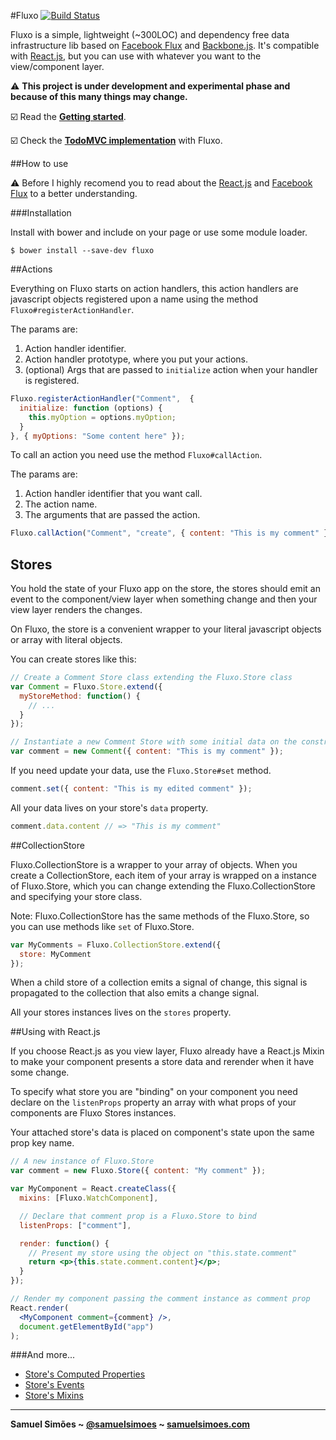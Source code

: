#Fluxo [![Build Status](https://travis-ci.org/samuelsimoes/fluxo.svg?branch=master)](https://travis-ci.org/samuelsimoes/fluxo)

Fluxo is a simple, lightweight (~300LOC) and dependency free data infrastructure lib based
on [Facebook Flux](https://facebook.github.io/flux) and [Backbone.js](http://backbonejs.org). It's compatible with [React.js](https://facebook.github.io/react), but you can use
with whatever you want to the view/component layer.

:warning: **This project is under development and experimental phase and because
of this many things may change.**

:ballot_box_with_check: Read the **[Getting started](https://github.com/samuelsimoes/fluxo/wiki/Getting-Started)**.

:ballot_box_with_check: Check the **[TodoMVC implementation](https://github.com/samuelsimoes/todomvc-fluxo)** with Fluxo.

##How to use

:warning: Before I highly recomend you to read about the [React.js](https://facebook.github.io/react) and [Facebook Flux](https://facebook.github.io/flux) to a better understanding.

###Installation

Install with bower and include on your page or use some module loader.
```
$ bower install --save-dev fluxo
```

##Actions

Everything on Fluxo starts on action handlers, this action handlers are
javascript objects registered upon a name using the method `Fluxo#registerActionHandler`.

The params are:

1. Action handler identifier.
2. Action handler prototype, where you put your actions.
3. (optional) Args that are passed to `initialize` action when your handler is registered.

```javascript
Fluxo.registerActionHandler("Comment",  {
  initialize: function (options) {
    this.myOption = options.myOption;
  }
}, { myOptions: "Some content here" });
```

To call an action you need use the method `Fluxo#callAction`.

The params are:

1. Action handler identifier that you want call.
2. The action name.
3. The arguments that are passed the action.

```javascript
Fluxo.callAction("Comment", "create", { content: "This is my comment" });
```

## Stores

You hold the state of your Fluxo app on the store, the stores should emit an event
to the component/view layer when something change and then your view layer renders the
changes.

On Fluxo, the store is a convenient wrapper to your literal javascript objects or
array with literal objects.

You can create stores like this:

```javascript
// Create a Comment Store class extending the Fluxo.Store class
var Comment = Fluxo.Store.extend({
  myStoreMethod: function() {
    // ...
  }
});

// Instantiate a new Comment Store with some initial data on the constructor
var comment = new Comment({ content: "This is my comment" });
```

If you need update your data, use the `Fluxo.Store#set` method.

```javascript
comment.set({ content: "This is my edited comment" });
```

All your data lives on your store's `data` property.

```javascript
comment.data.content // => "This is my comment"
```

##CollectionStore

Fluxo.CollectionStore is a wrapper to your array of objects. When you create
a CollectionStore, each item of your array is wrapped on a instance of Fluxo.Store,
which you can change extending the Fluxo.CollectionStore and specifying your
store class.

Note: Fluxo.CollectionStore has the same methods of the Fluxo.Store, so you
can use methods like `set` of Fluxo.Store.

```javascript
var MyComments = Fluxo.CollectionStore.extend({
  store: MyComment
});
```

When a child store of a collection emits a signal of change, this signal is propagated
to the collection that also emits a change signal.

All your stores instances lives on the `stores` property.

##Using with React.js

If you choose React.js as you view layer, Fluxo already have a React.js Mixin to make your component
presents a store data and rerender when it have some change.

To specify what store you are "binding" on your component you need declare on the `listenProps` property
an array with what props of your components are Fluxo Stores instances.

Your attached store's data is placed on component's state upon the same prop key name.

```jsx
// A new instance of Fluxo.Store
var comment = new Fluxo.Store({ content: "My comment" });

var MyComponent = React.createClass({
  mixins: [Fluxo.WatchComponent],

  // Declare that comment prop is a Fluxo.Store to bind
  listenProps: ["comment"],

  render: function() {
    // Present my store using the object on "this.state.comment"
    return <p>{this.state.comment.content}</p>;
  }
});

// Render my component passing the comment instance as comment prop
React.render(
  <MyComponent comment={comment} />,
  document.getElementById("app")
);
```

###And more...

* [Store's Computed Properties](https://github.com/samuelsimoes/fluxo/wiki/Store's-Computed-Properties)
* [Store's Events](https://github.com/samuelsimoes/fluxo/wiki/Store's-Events)
* [Store's Mixins](https://github.com/samuelsimoes/fluxo/wiki/Store's-Mixins)

-----------------------------------------

**Samuel Simões ~ [@samuelsimoes](https://twitter.com/samuelsimoes) ~ [samuelsimoes.com](http://samuelsimoes.com)**
